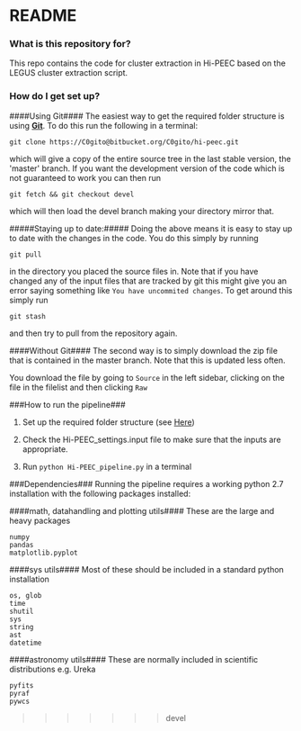 # README #


### What is this repository for? ###
This repo contains the code for cluster extraction in Hi-PEEC based on the LEGUS cluster extraction script.

### How do I get set up? ###

####Using Git####
The easiest way to get the required folder structure is using [__Git__](https://git-scm.com/). To do this run the following in a terminal:

```
git clone https://C0gito@bitbucket.org/C0gito/hi-peec.git
```

which will give a copy of the entire source tree in the last stable version, the 'master'  branch. If you want the 
development version of the code which is not guaranteed to work you can then run 

```
git fetch && git checkout devel
```
which will then load the devel branch making your directory mirror that. 

#####Staying up to date:#####
Doing the above means it is easy to stay up to date with the changes in the code. You do this simply by running 
```
git pull
```
in the directory you placed the source files in. Note that if you have changed any of the input files that are tracked 
by git this might give you an error saying something like ```You have uncommited changes```. To get around this simply 
run 
```
git stash
```
and then try to pull from the repository again.


####Without Git####
The second way is to simply download the zip file that is contained in the master branch. Note that this is updated less
often.

You download the file by going to ```Source``` in the left sidebar, clicking on the file in the filelist and then clicking ```Raw```


###How to run the pipeline###
1. Set up the required folder structure (see [Here](https://bitbucket.org/C0gito/hi-peec/wiki/projectstructure))

3. Check the Hi-PEEC_settings.input file to make sure that the inputs are appropriate.

2. Run ```python Hi-PEEC_pipeline.py``` in a terminal

###Dependencies###
Running the pipeline requires a working python 2.7 installation with the following packages installed:

####math, datahandling and plotting utils####
These are the large and heavy packages 
```
numpy
pandas
matplotlib.pyplot
```

####sys utils####
Most of these should be included in a standard python installation 
```
os, glob
time
shutil
sys
string
ast
datetime
```

####astronomy utils####
These are normally included in scientific distributions e.g. Ureka
```
pyfits
pyraf
pywcs
```
>>>>>>> devel
